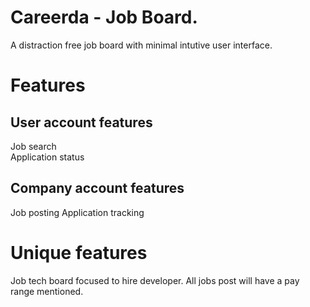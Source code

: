 # Careerda - Job Board.  
A distraction free job board with minimal intutive user interface.  

# Features
## User account features
Job search  
Application status  
## Company account features
Job posting
Application tracking

# Unique features
Job tech board focused to hire developer.
All jobs post will have a pay range mentioned.